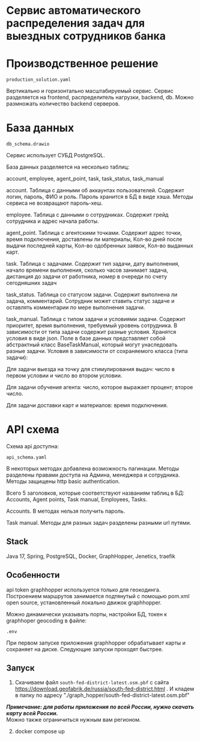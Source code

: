 # Сервис автоматического распределения задач для выездных сотрудников банка

# Производственное решение

`production_solution.yaml`

Вертикально и горизонтально масштабируемый сервис. 
Сервис разделяется на frontend, распределитель нагрузки, backend, db. 
Можно размножать количество backend серверов.

# База данных

`db_schema.drawio`

Сервис использует СУБД PostgreSQL.

База данных разделяется на несколько таблиц: 

account, employee, agent_point, task, task_status, task_manual

account. Таблица с данными об аккаунтах пользователей. Содержит логин, пароль, ФИО и роль. 
Пароль хранится в БД в виде хэша. Методы сервиса не возвращают пароль-хеш.

employee. Таблица с данными о сотрудниках. Содержит грейд сотрудника и адрес начала работы.

agent_point. Таблица с агентскими точками. Содержит адрес точки, время подключения, доставлены ли
материалы, Кол-во дней после выдачи последней карты, Кол-во одобренных заявок, Кол-во выданных карт.

task. Таблица с задачами. Содержит тип задачи, дату выполнения, начало времени выполнения, 
сколько часов занимает задача, дистанция до задачи от работника, номер в очереди по счету 
сегодняшних задач

task_status. Таблица со статусом задачи. Содержит выполнена ли задача, комментарий. 
Сотрудник может ставить статус задаче и оставлять комментарии по мере выполнения задачи.

task_manual. Таблица с типом задачи и условиями задачи. Содержит приоритет, время выполнения,
требуемый уровень сотрудника. В зависимости от типа задачи содержит разные условия. Хранятся условия в
виде json. Поле в базе данных представляет собой абстрактный класс BaseTaskManual, 
который могут унаследовать разные задачи. Условия в зависимости от сохраняемого класса (типа задачи):

Для задачи выезда на точку для стимулирования выдач: число в первом условии и число во втором условии.

Для задачи обучения агента: число, которое выражает процент; второе число.

Для задачи доставки карт и материалов: время подключения.

# API схема

Схема api доступна:

`api_schema.yaml`

В некоторых методах добавлена возможность пагинации.
Методы разделены правами доступа на Админа, менеджера и сотрудника.
Методы защищены http basic authentication.

Всего 5 заголовков, которые соответствуют названиям таблиц в БД:
Accounts, Agent points, Task manual, Employees, Tasks.

Accounts. В методах нельзя получить пароль.

Task manual. Методы для разных задач разделены разными url путями.

## Stack

Java 17, Spring, PostgreSQL, Docker, GraphHopper, Jenetics, traefik

## Особенности

api token graphhopper используется только для геокодинга. Построением маршрутов занимается подтянутый с
помощью pom.xml open source, установленный локально движок graphhopper.

Можно динамически указывать порты, настройки БД, токен к graphhoper geocoding в файле:

`.env`

При первом запуске приложения graphhopper обрабатывает карты и сохраняет на диске.
Следующие запуски проходят быстрее.

## Запуск

1) Скачиваем файл `south-fed-district-latest.osm.pbf` с сайта
https://download.geofabrik.de/russia/south-fed-district.html .
И кладем в папку по адресу "./graph_hopper/south-fed-district-latest.osm.pbf"

***Примечание: для работы приложения по всей России, нужно скачать карту всей России.***  
Можно также ограничиться нужным вам регионом.

2) docker compose up

